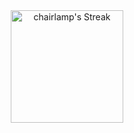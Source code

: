 <div align="center" style="display: flex; flex-wrap: wrap; gap: 16px; justify-content: center;">
<!--   <img src="https://github-readme-stats.vercel.app/api?username=chairlamp&theme=gotham&hide_border=false&include_all_commits=true&count_private=true&show_icons=true&icon_color=00FF00&line_height=25" alt="chairlamp's GitHub Stats" height="180" /> -->
  <img src="https://github-readme-streak-stats.herokuapp.com/?user=chairlamp&theme=gotham&hide_border=false&date_format=M%20j%5B%2C%20Y%5D" alt="chairlamp's Streak" height="180" />
</div>

